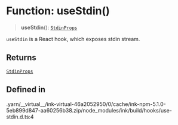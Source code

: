 # Function: useStdin()

> **useStdin**(): [`StdinProps`](../type-aliases/StdinProps.md)

`useStdin` is a React hook, which exposes stdin stream.

## Returns

[`StdinProps`](../type-aliases/StdinProps.md)

## Defined in

.yarn/\_\_virtual\_\_/ink-virtual-46a2052950/0/cache/ink-npm-5.1.0-5eb899d847-aa60256b38.zip/node\_modules/ink/build/hooks/use-stdin.d.ts:4
